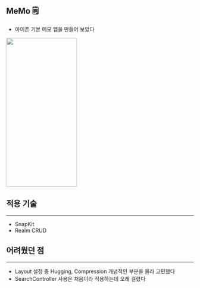 MeMo 🗒
---
* 아이폰 기본 메모 앱을 만들어 보았다

<img src = "https://user-images.githubusercontent.com/92036498/187906590-d6c4b3ea-cf84-46cb-8c86-5d9837c1594b.png" width = "190" height = "400"/>

## 적용 기술
---
* SnapKit
* Realm CRUD

## 어려웠던 점
---
* Layout 설정 중 Hugging, Compression 개념적인 부분을 몰라 고민했다
* SearchController 사용은 처음이라 적용하는데 오래 걸렸다


